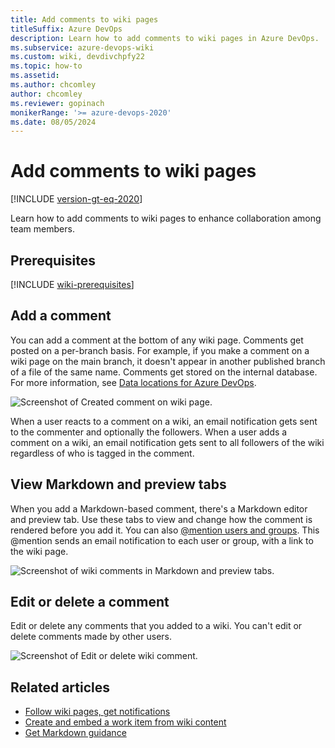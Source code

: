 ```yaml
---
title: Add comments to wiki pages 
titleSuffix: Azure DevOps 
description: Learn how to add comments to wiki pages in Azure DevOps. 
ms.subservice: azure-devops-wiki
ms.custom: wiki, devdivchpfy22
ms.topic: how-to
ms.assetid:
ms.author: chcomley
author: chcomley
ms.reviewer: gopinach
monikerRange: '>= azure-devops-2020'
ms.date: 08/05/2024
---
```


# Add comments to wiki pages

[!INCLUDE [version-gt-eq-2020](../../includes/version-gt-eq-2020.md)]

Learn how to add comments to wiki pages to enhance collaboration among team members.

## Prerequisites

[!INCLUDE [wiki-prerequisites](includes/wiki-prerequisites.md)]

## Add a comment

You can add a comment at the bottom of any wiki page. Comments get posted on a per-branch basis. For example, if you make a comment on a wiki page on the main branch, it doesn't appear in another published branch of a file of the same name. Comments get stored on the internal database. For more information, see [Data locations for Azure DevOps](../../organizations/security/data-location.md).

![Screenshot of Created comment on wiki page.](media/wiki/add-wiki-comment.png)

When a user reacts to a comment on a wiki, an email notification gets sent to the commenter and optionally the followers. When a user adds a comment on a wiki, an email notification gets sent to all followers of the wiki regardless of who is tagged in the comment.

## View Markdown and preview tabs

When you add a Markdown-based comment, there's a Markdown editor and preview tab. Use these tabs to view and change how the comment is rendered before you add it. You can also [@mention users and groups](../../organizations/notifications/at-mentions.md). This @mention sends an email notification to each user or group, with a link to the wiki page.

![Screenshot of wiki comments in Markdown and preview tabs.](media/wiki/wiki-comments-markdown-preview-tabs.png)

## Edit or delete a comment

Edit or delete any comments that you added to a wiki. You can't edit or delete comments made by other users.

![Screenshot of Edit or delete wiki comment.](media/wiki/wiki-comment.png)

## Related articles

- [Follow wiki pages, get notifications](follow-notifications-wiki-pages.md)
- [Create and embed a work item from wiki content](create-embed-wit-from-wiki.md)
- [Get Markdown guidance](markdown-guidance.md)
